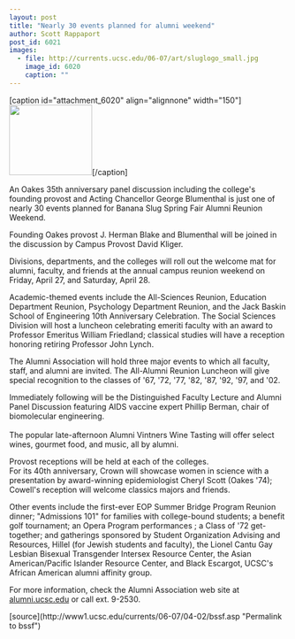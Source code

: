 ```yaml
---
layout: post
title: "Nearly 30 events planned for alumni weekend"
author: Scott Rappaport
post_id: 6021
images:
  - file: http://currents.ucsc.edu/06-07/art/sluglogo_small.jpg
    image_id: 6020
    caption: ""
---
```


[caption id="attachment_6020" align="alignnone" width="150"]<a href="http://localhost/mysite/wp-content/uploads/2007/04/sluglogo_small.jpg"><img class="size-full wp-image-6020" src="http://localhost/mysite/wp-content/uploads/2007/04/sluglogo_small.jpg" alt="" width="150" height="127" /></a>[/caption]
<a name="content" id="content"></a>
<p>
  An Oakes 35th anniversary panel discussion including the college's founding provost and Acting Chancellor George Blumenthal is just one of nearly 30 events planned for Banana Slug Spring Fair Alumni Reunion Weekend.
</p>
<p>
  Founding Oakes provost J. Herman Blake and Blumenthal will be joined in the discussion by Campus Provost David Kliger.
</p>
<p>
  Divisions, departments, and the colleges will roll out the welcome mat for alumni, faculty, and friends at the annual campus reunion weekend on Friday, April 27, and Saturday, April 28.
</p>
<p>
  Academic-themed events include the All-Sciences Reunion, Education Department Reunion, Psychology Department Reunion, and the Jack Baskin School of Engineering 10th Anniversary Celebration. The Social Sciences Division will host a luncheon celebrating emeriti faculty with an award to Professor Emeritus William Friedland; classical studies will have a reception honoring retiring Professor John Lynch.
</p>
<p>
  The Alumni Association will hold three major events to which all faculty, staff, and alumni are invited. The All-Alumni Reunion Luncheon will give special recognition to the classes of '67, '72, '77, '82, '87, '92, '97, and '02.
</p>
<p>
  Immediately following will be the Distinguished Faculty Lecture and Alumni Panel Discussion featuring AIDS vaccine expert Phillip Berman, chair of biomolecular engineering.<br>
  <br>
  The popular late-afternoon Alumni Vintners Wine Tasting will offer select wines, gourmet food, and music, all by alumni.
</p>
<p>
  Provost receptions will be held at each of the colleges.<br>
  For its 40th anniversary, Crown will showcase women in science with a presentation by award-winning epidemiologist Cheryl Scott (Oakes '74); Cowell's reception will welcome classics majors and friends.
</p>
<p>
  Other events include the first-ever EOP Summer Bridge Program Reunion dinner; "Admissions 101" for families with college-bound students; a benefit golf tournament; an Opera Program performances ; a Class of '72 get-together; and gatherings sponsored by Student Organization Advising and Resources, Hillel (for Jewish students and faculty), the Lionel Cantu Gay Lesbian Bisexual Transgender Intersex Resource Center, the Asian American/Pacific Islander Resource Center, and Black Escargot, UCSC's African American alumni affinity group.<br>
</p>
<p>
  For more information, check the Alumni Association web site at <a href="http://alumni.ucsc.edu">alumni.ucsc.edu</a> or call ext. 9-2530.
</p>
[source](http://www1.ucsc.edu/currents/06-07/04-02/bssf.asp "Permalink to bssf")
